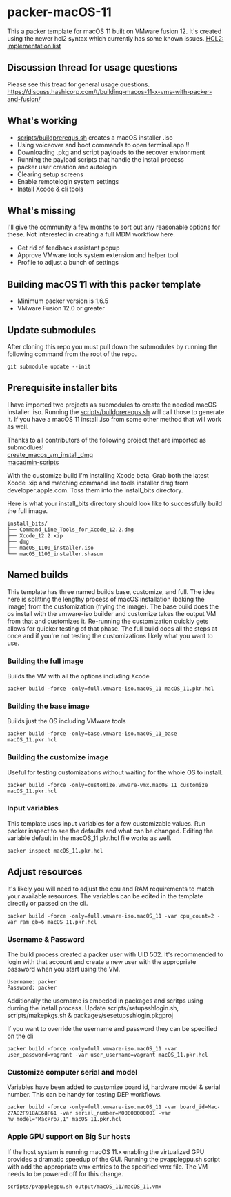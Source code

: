 # packer-macOS-11

This a packer template for macOS 11 built on VMware fusion 12. It's created using the newer hcl2 syntax which currently has some known issues.  [HCL2: implementation list](https://github.com/hashicorp/packer/issues/9176) 

## Discussion thread for usage questions
Please see this tread for general usage questions.
https://discuss.hashicorp.com/t/building-macos-11-x-vms-with-packer-and-fusion/

## What's working
* [scripts/buildprerequs.sh](buildprerequs.sh) creates a macOS installer .iso
* Using voiceover and boot commands to open terminal.app !!
* Downloading .pkg and script payloads to the recover environment 
* Running the payload scripts that handle the install process
* packer user creation and autologin
* Clearing setup screens
* Enable remotelogin system settings
* Install Xcode & cli tools

## What's missing
I'll give the community a few months to sort out any reasonable options for these. Not interested in creating a full MDM workflow here.
* Get rid of feedback assistant popup
* Approve VMware tools system extension and helper tool
* Profile to adjust a bunch of settings

## Building macOS 11 with this packer template
* Minimum packer version is 1.6.5
* VMware Fusion 12.0 or greater

## Update submodules
After cloning this repo you must pull down the submodules by running the following command from the root of the repo.

    git submodule update --init

## Prerequisite installer bits
I have imported two projects as submodules to create the needed macOS installer .iso. Running the [scripts/buildprerequs.sh](buildprerequs.sh) will call those to generate it. If you have a macOS 11 install .iso from some other method that will work as well. 

Thanks to all contributors of the following project that are imported as submodlues!\
[create_macos_vm_install_dmg](https://github.com/rtrouton/create_macos_vm_install_dmg)\
[macadmin-scripts](https://github.com/munki/macadmin-scripts)

With the customize build I'm installing Xcode beta. Grab both the latest Xcode .xip and matching command line tools installer dmg from developer.apple.com. Toss them into the install_bits directory. 

Here is what your install_bits directory should look like to successfully build the full image. 
```
install_bits/
├── Command_Line_Tools_for_Xcode_12.2.dmg
├── Xcode_12.2.xip
├── dmg
├── macOS_1100_installer.iso
└── macOS_1100_installer.shasum
```

## Named builds
This template has three named builds base, customize, and full. The idea here is splitting the lengthy process of macOS installation (baking the image) from the customization (frying the image). The base build does the os install with the vmware-iso builder and customize takes the output VM from that and customizes it. Re-running the customization quickly gets allows for quicker testing of that phase. The full build does all the steps at once and if you're not testing the customizations likely what you want to use. 

### Building the full image 
Builds the VM with all the options including Xcode

    packer build -force -only=full.vmware-iso.macOS_11 macOS_11.pkr.hcl

### Building the base image
Builds just the OS including VMware tools

    packer build -force -only=base.vmware-iso.macOS_11_base macOS_11.pkr.hcl

### Building the customize image
Useful for testing customizations without waiting for the whole OS to install.

    packer build -force -only=customize.vmware-vmx.macOS_11_customize macOS_11.pkr.hcl

### Input variables
This template uses input variables for a few customizable values. Run packer inspect to see the defaults and what can be changed. Editing the variable default in the macOS_11.pkr.hcl file works as well.

    packer inspect macOS_11.pkr.hcl

## Adjust resources
It's likely you will need to adjust the cpu and RAM requirements to match your available resources. The variables can be edited in the template directly or passed on the cli. 

    packer build -force -only=full.vmware-iso.macOS_11 -var cpu_count=2 -var ram_gb=6 macOS_11.pkr.hcl

### Username & Password
The build process created a packer user with UID 502. It's recommended to login with that account and create a new user with the appropriate password when you start using the VM. 

    Username: packer
    Password: packer

Additionally the username is embeded in packages and scritps using durring the install process. Update scripts/setupsshlogin.sh, scripts/makepkgs.sh & packages/sesetupsshlogin.pkgproj

If you want to override the username and password they can be specified on the cli

    packer build -force -only=full.vmware-iso.macOS_11 -var user_password=vagrant -var user_username=vagrant macOS_11.pkr.hcl

### Customize computer serial and model
Variables have been added to customize board id, hardware model & serial number. This can be handy for testing DEP workflows.

    packer build -force -only=full.vmware-iso.macOS_11 -var board_id=Mac-27AD2F918AE68F61 -var serial_number=M00000000001 -var hw_model="MacPro7,1" macOS_11.pkr.hcl

### Apple GPU support on Big Sur hosts
If the host system is running macOS 11.x enabling the virtualized GPU provides a dramatic speedup of the GUI. Running the pvapplegpu.sh script with add the appropriate vmx entries to the specified vmx file. The VM needs to be powered off for this change.

    scripts/pvapplegpu.sh output/macOS_11/macOS_11.vmx